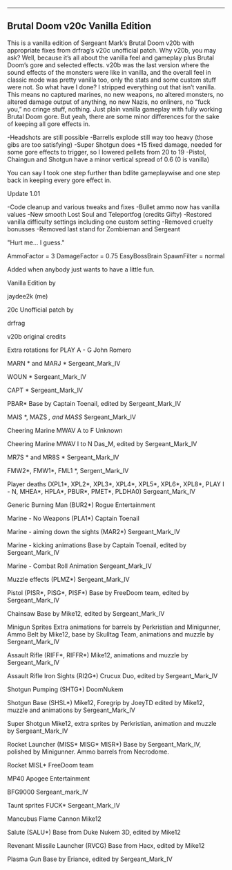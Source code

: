 ------------------------------
Brutal Doom v20c Vanilla Edition
------------------------------

This is a vanilla edition of Sergeant Mark’s Brutal Doom v20b 
with appropriate fixes from drfrag’s v20c unofficial patch. 
Why v20b, you may ask? Well, because it’s all about the vanilla feel 
and gameplay plus Brutal Doom’s gore and selected effects. 
v20b was the last version where the sound effects of the monsters 
were like in vanilla, and the overall feel in classic mode
was pretty vanilla too, only the stats and some custom stuff were not. 
So what have I done? I stripped everything out that isn’t vanilla. 
This means no captured marines, no new weapons, no altered monsters,
no altered damage output of anything, no new Nazis, no onliners, 
no “fuck you,” no cringe stuff, nothing. 
Just plain vanilla gameplay with fully working Brutal Doom gore. 
But yeah, there are some minor differences for the sake of keeping all gore effects in.

-Headshots are still possible
-Barrells explode still way too heavy (those gibs are too satisfying)
-Super Shotgun does +15 fixed damage, needed for some gore effects to trigger, so I lowered pellets from 20 to 19
-Pistol, Chaingun and Shotgun have a minor vertical spread of 0.6 (0 is vanilla)


You can say I took one step further than bdlite gameplaywise and one step back in keeping every gore effect in.

Update 1.01

-Code cleanup and various tweaks and fixes
-Bullet ammo now has vanilla values
-New smooth Lost Soul and Teleportfog (credits Gifty)
-Restored vanilla difficulty settings including one custom setting
-Removed cruelty bonusses
-Removed last stand for Zombieman and Sergeant

"Hurt me... I guess."

   AmmoFactor = 3
   DamageFactor = 0.75
   EasyBossBrain
   SpawnFilter = normal

Added when anybody just wants to have a little fun.

Vanilla Edition by

jaydee2k (me)

20c Unofficial patch by

drfrag


v20b original credits

Extra rotations for PLAY  A - G
John Romero

MARN * and MARJ *
Sergeant_Mark_IV

WOUN *
Sergeant_Mark_IV

CAPT *
Sergeant_Mark_IV

PBAR*
Base by Captain Toenail, edited by Sergeant_Mark_IV

MAIS *, MAZS *, and MASS*
Sergeant_Mark_IV

Cheering Marine MWAV A to F
Unknown

Cheering Marine MWAV I to N
Das_M, edited by Sergeant_Mark_IV

MR7S * and MR8S *
Sergeant_Mark_IV

FMW2*, FMW1*, FML1 *, 
Sergent_Mark_IV

Player deaths (XPL1*, XPL2*, XPL3*, XPL4*, XPL5*, XPL6*, XPL8*, PLAY I - N, MHEA*, HPLA*, PBUR*, PMET*, PLDHA0)
Sergeant_Mark_IV

Generic Burning Man (BUR2*)
Rogue Entertainment

Marine - No Weapons (PLA1*)
Captain Toenail

Marine - aiming down the sights (MAR2*)
Sergeant_Mark_IV

Marine - kicking animations
Base by Captain Toenail, edited by Sergeant_Mark_IV

Marine - Combat Roll Animation
Sergeant_Mark_IV

Muzzle effects (PLMZ*)
Sergeant_Mark_IV

Pistol (PISR*, PISG*, PISF*)
Base by FreeDoom team, edited by Sergeant_Mark_IV

Chainsaw
Base by Mike12, edited by Sergeant_Mark_IV

Minigun Sprites
Extra animations for barrels by Perkristian and Minigunner, Ammo Belt by Mike12, base by Skulltag Team, animations and muzzle by Sergeant_Mark_IV

Assault Rifle (RIFF*, RIFFR*)
Mike12, animations and muzzle by Sergeant_Mark_IV

Assault Rifle Iron Sights (RI2G*)
Crucux Duo, edited by Sergeant_Mark_IV

Shotgun Pumping (SHTG*)
DoomNukem

Shotgun Base (SHSL*)
Mike12, Foregrip by JoeyTD edited by Mike12, muzzle and animations by Sergeant_Mark_IV

Super Shotgun
Mike12, extra sprites by Perkristian, animation and muzzle by Sergeant_Mark_IV

Rocket Launcher (MISS* MISG* MISR*)
Base by Sergeant_Mark_IV, polished by Minigunner. Ammo barrels from Necrodome.

Rocket MISL*
FreeDoom team

MP40
Apogee Entertainment

BFG9000
Sergeant_mark_IV

Taunt sprites FUCK*
Sergeant_Mark_IV

Mancubus Flame Cannon
Mike12

Salute (SALU*)
Base from Duke Nukem 3D, edited by Mike12

Revenant Missile Launcher (RVCG)
Base from Hacx, edited by Mike12

Plasma Gun
Base by Eriance, edited by Sergeant_Mark_IV